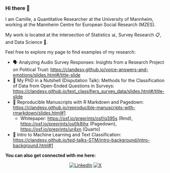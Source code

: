### Hi there 👋

I am Camille, a Quantitative Researcher at the University of Mannheim, working at the Mannheim Centre for European Social Research (MZES).

My work is located at the intersection of Statistics 📊, Survey Research 📋, and Data Science 🔢. 

Feel free to explore my page to find examples of my research:

- 🗣️ Analyzing Audio Survey Responses: Insights from a Research Project on Political Trust: https://clandesv.github.io/voice-answers-and-emotions/slides.html#/title-slide
- 🌰 My PhD in a Nutshell (Disputation Talk): Methods for the Classification of Data from Open-Ended Questions in Surveys: https://clandesv.github.io/text_classifiers_survey_data/slides.html#/title-slide
- 📑 Reproducible Manuscripts with R Markdown and Pagedown: https://clandesv.github.io/reproducible-manuscripts-with-rmarkdown/slides.html#1
  - Whitepaper: https://osf.io/preprints/osf/q395s (Rmd), https://osf.io/preprints/osf/k8jhx (Pagedown), https://osf.io/preprints/ur4xn (Quarto)
- 🦾 Intro to Machine Learning and Text Classification: https://clandesv.github.io/ted-talks-STM/intro-background/intro-background.html#1

**You can also get connected with me here:**
<div align="center">
  
[![LinkedIn](https://img.shields.io/badge/LinkedIn-Profile-0077B5?style=for-the-badge&logo=LinkedIn)](https://www.linkedin.com/in/camille-landesvatter-398061181/)
[![X](https://img.shields.io/badge/Twitter-Profile-1DA1F2?style=for-the-badge&logo=Twitter)](https://twitter.com/c_landesvatter)

